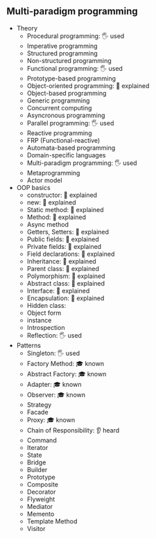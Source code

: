 ## Multi-paradigm programming

- Theory
  - Procedural programming: 🖐️ used
  - Imperative programming
  - Structured programming
  - Non-structured programming
  - Functional programming: 🖐️ used
  - Prototype-based programming
  - Object-oriented programming: 🙋 explained
  - Object-based programming
  - Generic programming
  - Concurrent computing
  - Asyncronous programming
  - Parallel programming: 🖐️ used
  - Reactive programming
  - FRP (Functional-reactive)
  - Automata-based programming
  - Domain-specific languages
  - Multi-paradigm programming: 🖐️ used
  - Metaprogramming
  - Actor model
- OOP basics
  - constructor: 🙋 explained
  - new: 🙋 explained
  - Static method: 🙋 explained
  - Method: 🙋 explained
  - Async method
  - Getters, Setters: 🙋 explained
  - Public fields: 🙋 explained
  - Private fields: 🙋 explained
  - Field declarations: 🙋 explained
  - Inheritance: 🙋 explained
  - Parent class: 🙋 explained
  - Polymorphism: 🙋 explained
  - Abstract class: 🙋 explained
  - Interface: 🙋 explained
  - Encapsulation: 🙋 explained
  - Hidden class:
  - Object form
  - instance
  - Introspection
  - Reflection: 🖐️ used
- Patterns
  - Singleton: 🖐️ used
  - Factory Method: 🎓 known
  - Abstract Factory: 🎓 known
  - Adapter: 🎓 known
  - Observer: 🎓 known
  - Strategy
  - Facade
  - Proxy: 🎓 known
  - Chain of Responsibility: 👂 heard
  - Command
  - Iterator
  - State
  - Bridge
  - Builder
  - Prototype
  - Composite
  - Decorator
  - Flyweight
  - Mediator
  - Memento
  - Template Method
  - Visitor
